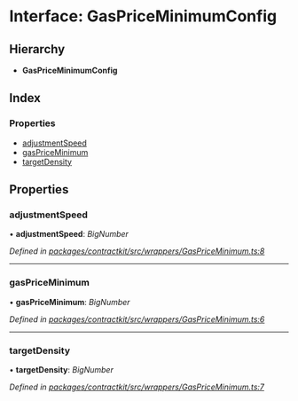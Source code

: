# Interface: GasPriceMinimumConfig

## Hierarchy

* **GasPriceMinimumConfig**

## Index

### Properties

* [adjustmentSpeed](_wrappers_gaspriceminimum_.gaspriceminimumconfig.md#adjustmentspeed)
* [gasPriceMinimum](_wrappers_gaspriceminimum_.gaspriceminimumconfig.md#gaspriceminimum)
* [targetDensity](_wrappers_gaspriceminimum_.gaspriceminimumconfig.md#targetdensity)

## Properties

###  adjustmentSpeed

• **adjustmentSpeed**: *BigNumber*

*Defined in [packages/contractkit/src/wrappers/GasPriceMinimum.ts:8](https://github.com/celo-org/celo-monorepo/blob/06adf8b7a/packages/contractkit/src/wrappers/GasPriceMinimum.ts#L8)*

___

###  gasPriceMinimum

• **gasPriceMinimum**: *BigNumber*

*Defined in [packages/contractkit/src/wrappers/GasPriceMinimum.ts:6](https://github.com/celo-org/celo-monorepo/blob/06adf8b7a/packages/contractkit/src/wrappers/GasPriceMinimum.ts#L6)*

___

###  targetDensity

• **targetDensity**: *BigNumber*

*Defined in [packages/contractkit/src/wrappers/GasPriceMinimum.ts:7](https://github.com/celo-org/celo-monorepo/blob/06adf8b7a/packages/contractkit/src/wrappers/GasPriceMinimum.ts#L7)*
